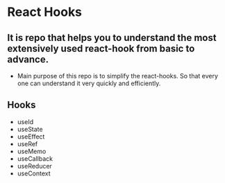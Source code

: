 # React Hooks

## It is repo that helps you to understand the most extensively used react-hook from basic to advance.

- Main purpose of this repo is to simplify the react-hooks. So that every one can understand it very quickly and efficiently.

## Hooks

- useId
- useState
- useEffect
- useRef
- useMemo
- useCallback
- useReducer
- useContext
